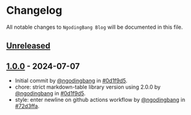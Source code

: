 # Changelog

All notable changes to `NgodingBang Blog` will be documented in this file.

## [Unreleased](https://github.com/ngodingbang/blog/compare/1.0.0...develop)

## [1.0.0](https://github.com/ngodingbang/blog/releases/tag/1.0.0) - 2024-07-07

- Initial commit by [@ngodingbang](https://github.com/ngodingbang) in [#0d1f9d5](https://github.com/ngodingbang/blog/commit/0d1f9d52c6f2db50c53fa49b2cd8fc0a6cd39611).
- chore: strict markdown-table library version using 2.0.0 by [@ngodingbang](https://github.com/ngodingbang) in [#0d1f9d5](https://github.com/ngodingbang/blog/commit/0d1f9d52c6f2db50c53fa49b2cd8fc0a6cd39611).
- style: enter newline on github actions workflow by [@ngodingbang](https://github.com/ngodingbang) in [#72d3ffa](https://github.com/ngodingbang/blog/commit/72d3ffa3b10551c7f6514651432e4ecb113638bf).
